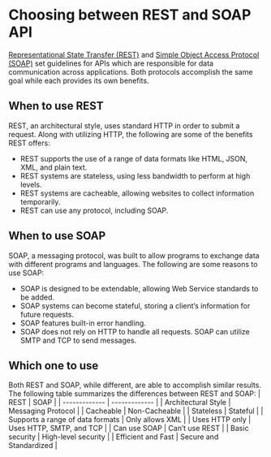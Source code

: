 # Choosing between REST and SOAP API
[Representational State Transfer (REST)](https://en.wikipedia.org/wiki/Representational_state_transfer) 
and [Simple Object Access Protocol (SOAP)](https://en.wikipedia.org/wiki/SOAP) set 
guidelines for APIs which are responsible for data communication across applications. 
Both protocols accomplish the same goal while each provides its own benefits.

## When to use REST
REST, an architectural style, uses standard HTTP in order to submit a request. Along with utilizing HTTP, the following are some of the benefits REST offers:
- REST supports the use of a range of data formats like HTML, JSON, XML, and plain text.
- REST systems are stateless, using less bandwidth to perform at high levels.
- REST systems are cacheable, allowing websites to collect information temporarily.
- REST can use any protocol, including SOAP.

## When to use SOAP
SOAP, a messaging protocol, was built to allow programs to exchange data with different programs and languages. The following are some reasons to use SOAP:
- SOAP is designed to be extendable, allowing Web Service standards to be added.
- SOAP systems can become stateful, storing a client’s information for future requests.
- SOAP features built-in error handling.
- SOAP does not rely on HTTP to handle all requests. SOAP can utilize SMTP and TCP to send messages.

## Which one to use
Both REST and SOAP, while different, are able to accomplish similar results. The following table summarizes the differences between REST and SOAP:
| REST | SOAP |
| ------------- | ------------- |
| Architectural Style | Messaging Protocol |
| Cacheable | Non-Cacheable |
| Stateless | Stateful |
| Supports a range of data formats | Only allows XML |
| Uses HTTP only | Uses HTTP, SMTP, and TCP |
| Can use SOAP | Can’t use REST |
| Basic security | High-level security |
| Efficient and Fast | Secure and Standardized |